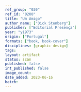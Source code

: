 ```yaml
---
ref_group: "030"
ref_id: "0200"
title: "Um Amigo"
author_name: ["Dick Stenberg"]
publisher: ["Editorial Presença"]
year: "y1973"
origin: ["Portugal"]
formats: ["book, book-cover"]
disciplines: [graphic-design]
tags:
layout: artifact
status: scan
published: false
int_published: false
image_count:
date_added: 2023-06-16
batch:
---
```

